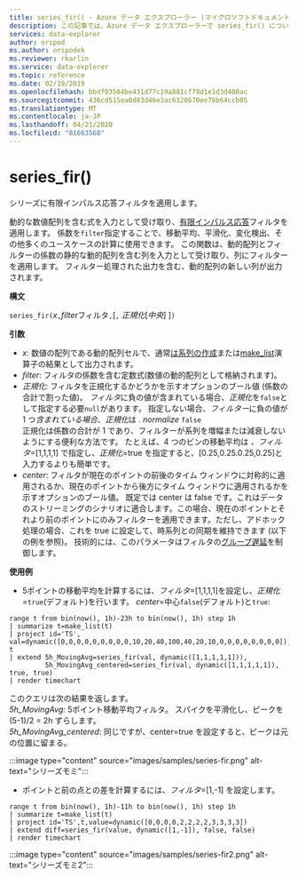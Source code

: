```yaml
---
title: series_fir() - Azure データ エクスプローラー |マイクロソフトドキュメント
description: この記事では、Azure データ エクスプローラーで series_fir() について説明します。
services: data-explorer
author: orspod
ms.author: orspodek
ms.reviewer: rkarlin
ms.service: data-explorer
ms.topic: reference
ms.date: 02/19/2019
ms.openlocfilehash: bbdf93504be431d77c19a881cf79d1e1d3d400ac
ms.sourcegitcommit: 436cd515ea0d83d46e3ac6328670ee78b64ccb05
ms.translationtype: MT
ms.contentlocale: ja-JP
ms.lasthandoff: 04/21/2020
ms.locfileid: "81663568"
---
```

# <a name="series_fir"></a>series_fir()

シリーズに有限インパルス応答フィルタを適用します。  

動的な数値配列を含む式を入力として受け取り、[有限インパルス応答](https://en.wikipedia.org/wiki/Finite_impulse_response)フィルタを適用します。 係数を`filter`指定することで、移動平均、平滑化、変化検出、その他多くのユースケースの計算に使用できます。 この関数は、動的配列とフィルターの係数の静的な動的配列を含む列を入力として受け取り、列にフィルターを適用します。 フィルター処理された出力を含む、動的配列の新しい列が出力されます。  

**構文**

`series_fir(`*x*`,`*filter*フィルタ`,`[`,` *正規化*[*中央*] ]`)`

**引数**

* *x*: 数値の配列である動的配列セルで、通常[は系列の作成](make-seriesoperator.md)または[make_list](makelist-aggfunction.md)演算子の結果として出力されます。
* *filter*: フィルタの係数を含む定数式(数値の動的配列として格納されます)。
* *正規化*: フィルタを正規化するかどうかを示すオプションのブール値 (係数の合計で割った値)。 *フィルタ*に負の値が含まれている場合、*正規化*を`false`として指定する必要`null`があります。 指定しない場合、*フィルター*に負の値が 1 つ*含まれている場合*、*正規化*は . *normalize* `false`  
正規化は係数の合計が 1 であり、フィルターが系列を増幅または減衰しないようにする便利な方法です。 たとえば、4 つのビンの移動平均は *、フィルタ*=[1,1,1,1] で指定し、*正規化*=true を指定すると、[0.25,0.25.0.25,0.25]と入力するよりも簡単です。
* *center*: フィルタが現在のポイントの前後のタイム ウィンドウに対称的に適用されるか、現在のポイントから後方にタイム ウィンドウに適用されるかを示すオプションのブール値。 既定では center は false です。これはデータのストリーミングのシナリオに適合します。この場合、現在のポイントとそれより前のポイントにのみフィルターを適用できます。ただし、アドホック処理の場合、これを true に設定して、時系列との同期を維持できます (以下の例を参照)。 技術的には、このパラメータはフィルタの[グループ遅延](https://en.wikipedia.org/wiki/Group_delay_and_phase_delay)を制御します。

**使用例**

* 5ポイントの移動平均を計算するには、*フィルタ*=[1,1,1,1]を設定し、*正規化*=`true`(デフォルト)を行います。 *center*=中心`false`(デフォルト)と`true`:

```kusto
range t from bin(now(), 1h)-23h to bin(now(), 1h) step 1h
| summarize t=make_list(t)
| project id='TS', val=dynamic([0,0,0,0,0,0,0,0,0,10,20,40,100,40,20,10,0,0,0,0,0,0,0,0]), t
| extend 5h_MovingAvg=series_fir(val, dynamic([1,1,1,1,1])),
         5h_MovingAvg_centered=series_fir(val, dynamic([1,1,1,1,1]), true, true)
| render timechart
```

このクエリは次の結果を返します。  
*5h_MovingAvg:* 5ポイント移動平均フィルタ。 スパイクを平滑化し、ピークを (5-1)/2 = 2h ずらします。  
*5h_MovingAvg_centered*: 同じですが、center=true を設定すると、ピークは元の位置に留まる。

:::image type="content" source="images/samples/series-fir.png" alt-text="シリーズモミ":::

* ポイントと前の点との差を計算するには、*フィルタ*=[1,-1] を設定します。

```kusto
range t from bin(now(), 1h)-11h to bin(now(), 1h) step 1h
| summarize t=make_list(t)
| project id='TS',t,value=dynamic([0,0,0,0,2,2,2,2,3,3,3,3])
| extend diff=series_fir(value, dynamic([1,-1]), false, false)
| render timechart
```
:::image type="content" source="images/samples/series-fir2.png" alt-text="シリーズモミ2":::
